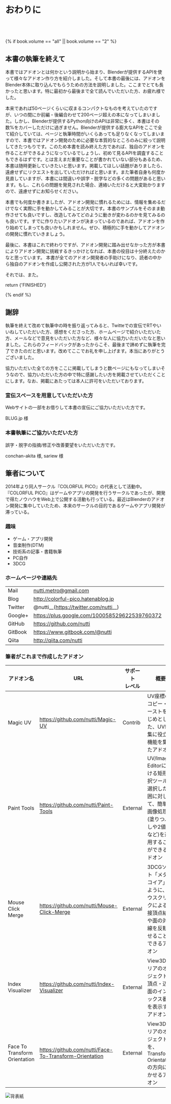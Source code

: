 <div id="sect_title_img_0_0"></div>

<div id="sect_title_text"></div>

# おわりに

<div id="preface"></div>

###### 　

{% if book.volume == "all" || book.volume == "2" %}

## 本書の執筆を終えて

本書ではアドオンとは何かという説明から始まり、Blenderが提供するAPIを使って様々なアドオン作り方を紹介しました。そして本書の最後には、アドオンをBlender本体に取り込んでもらうための方法を説明しました。ここまでとても長かったと思います。特に最初から最後まで全て読んでいただいた方、お疲れ様でした。

本来であれば50ページくらいに収まるコンパクトなものを考えていたのですが、いつの間にか前編・後編合わせて200ページ超えの本になってしまいました。しかし、Blenderが提供するPython向けのAPIは非常に多く、本書はその数%をカバーしただけに過ぎません。Blenderが提供する膨大なAPIをここで全て紹介していては、ページと執筆時間がいくらあっても足りなくなってしまいますので、本書ではアドオン開発のために必要な本質的なところのみに絞って説明してきたつもりです。このため本書を読み終えた方であれば、独自のアドオンを作ることができるようになっているでしょうし、初めて見るAPIを調査することもできるはずです。とは言えまだ重要なことが書かれていない部分もあるため、本書は随時更新していきたいと思います。掲載してほしい話題がありましたら、遠慮せずにリクエストを出していただければと思います。また筆者自身も何度か見直していますが、本書には間違いや誤字・脱字などの多くの問題があると思います。もし、これらの問題を発見された場合、連絡いただけると大変助かりますので、遠慮せずにお知らせください。

本書でも何度か書きましたが、アドオン開発に慣れるためには、情報を集めるだけでなく実際に手を動かしてみることが大切です。本書のサンプルをそのまま動作させても良いですし、改造してみてどのように動きが変わるのかを見てみるのも良いです。すでに作りたいアドオンが決まっているのであれば、アドオンを作り始めてしまっても良いかもしれません。ぜひ、積極的に手を動かしてアドオンの開発に慣れていきましょう。

最後に、本書はこれで終わりですが、アドオン開発に踏み出せなかった方が本書によりアドオン開発に挑戦するきっかけとなれば、本書の役目は十分終えたのかなと思っています。
本書が全てのアドオン開発者の手助けになり、読者の中から独自のアドオンを作成し公開された方が1人でもいれば幸いです。

それでは、また。

return {'FINISHED'}

{% endif %}

## 謝辞

執筆を終えて改めて執筆中の時を振り返ってみると、Twitteでの宣伝でRTやいいねしていただいた方、感想をくださった方、ホームページで紹介いただいた方、メールなどで意見をいただいた方など、様々な人に協力いただいたなと思いました。これらのフィードバックがあったからこそ、最後まで諦めずに執筆を完了できたのだと思います。改めてここでお礼を申し上げます。本当にありがとうございました。

協力いただいた全ての方をここに掲載してしまうと数ページにもなってしまいそうなので、協力いただいた方の中で特に感謝したい方を掲載させていただくことにします。なお、掲載にあたっては本人に許可をいただいております。

### 宣伝スペースを用意していただいた方

Webサイトの一部をお借りして本書の宣伝にご協力いただいた方です。

BLUG.jp 様

### 本書執筆にご協力いただいた方

誤字・脱字の指摘/修正や改善要望をいただいた方です。

conchan-akita 様, sariew 様

## 筆者について

2014年より同人サークル『COLORFUL PICO』の代表として活動中。『COLORFUL PICO』はゲームやアプリの開発を行うサークルであったが、開発で得たノウハウをWeb上で公開する活動も行っている。最近はBlenderのアドオン開発に集中していたため、本来のサークルの目的であるゲームやアプリ開発が滞っている。

### 趣味

* ゲーム・アプリ開発
* 音楽制作(DTM)
* 技術系の記事・書籍執筆
* PC自作
* 3DCG

### ホームページや連絡先

|||
|---|---|
|Mail|nutti.metro@gmail.com |
|Blog|http://colorful-pico.hatenablog.jp |
|Twitter|@nutti__(https://twitter.com/nutti__) |
|Google+|https://plus.google.com/100058529622539760372 |
|GitHub|https://github.com/nutti |
|GitBook|https://www.gitbook.com/@nutti |
|Qiita|http://qiita.com/nutti |

### 筆者がこれまで作成したアドオン

|アドオン名|URL|サポート<br>レベル|概要|
|---|---|---|---|
|Magic UV|https://github.com/nutti/Magic-UV |Contrib|UV座標のコピー・ペーストをはじめとした、UV編集に役立つ機能を集めたアドオン|
|Paint Tools|https://github.com/nutti/Paint-Tools |External|UV/Image Editorにおける矩形選択ツール。選択した範囲に対して、簡単な画像処理(塗りつぶしや2値化など)を適用することができるアドオン|
|Mouse Click Merge|https://github.com/nutti/Mouse-Click-Merge |External|3DCGソフト「メタセコイア」のように、マウスクリックによる隣接頂点結合や面の対角線を反転させることができるアドオン|
|Index Visualizer|https://github.com/nutti/Index-Visualizer |External|View3Dエリアのオブジェクトの頂点・辺・面のインデックス番号を表示するアドオン|
|Face To Transform Orientation|https://github.com/nutti/Face-To-Transform-Orientation |External|View3Dエリアのオブジェクトを、Transform Orientationの方向に向かせるアドオン|


![背表紙](https://dl.dropboxusercontent.com/s/v6zq4lyp06wo6v7/back_cover.png)
